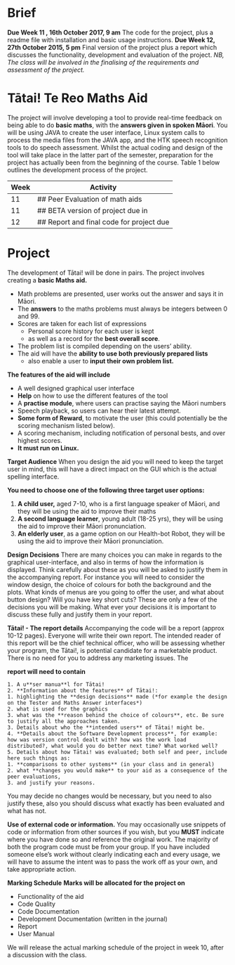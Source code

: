 # Brief

**Due Week 11 , 16th October 2017, 9 am**
The code for the project, plus a readme file  with installation and basic usage instructions.
**Due Week 12, 27th October 2015, 5 pm**
Final version of the project plus a report which discusses the functionality, development and evaluation of the project.
*NB, The class will be involved in the finalising of the requirements and assessment of the project.* 

# **Tātai! Te Reo Maths Aid**

The project will involve developing a tool to provide real-time feedback on being able to do **basic maths**, with the **answers given in spoken Māori**. 
You will be using JAVA to create the user interface, Linux system calls to process the media files from the JAVA app, and the HTK speech recognition tools to do speech assessment. 
Whilst the actual coding and design of the tool will take place in the latter part of the semester, 
preparation for the project has actually been from the beginning of the course. Table 1 below outlines the development process of the project.

| **Week** | **Activity**                             |
| -------- | ---------------------------------------- |
| 11       | ## Peer Evaluation of math aids          |
| 11       | ## BETA version of project due in        |
| 12       | ## Report and final code for project due |

# **Project**

The development of Tātai! will be done in pairs. The project involves creating a **basic Maths aid.** 


- Math problems are presented, user works out the answer and says it in Māori. 
- The **answers** to the maths problems must always be integers between 0 and 99. 
- Scores are taken for each list of expressions
  - Personal score history for each user is kept
  - as well as a record for the **best overall score**. 
- The problem list is compiled depending on the users’ ability. 
- The aid will have the **ability to use both previously prepared lists**
  - also enable a user to **input their own problem list.** 

**The features of the aid will include**

  - A well designed graphical user interface
  - **Help** on how to use the different features of the tool
  - A **practise module**, where users can practise saying the Māori numbers
  - Speech playback, so users can hear their latest attempt.
  - **Some form of Reward**, to motivate the user (this could potentially be the scoring mechanism listed below).
  - A scoring mechanism, including notification of personal bests, and over highest scores.
  - **It must run on Linux.**

**Target Audience**
When you design the aid you will need to keep the target user in mind, this will have a direct impact on the GUI which is the actual spelling interface. 

**You need to choose one of the following three target user options:**

1. **A child user,** aged 7-10, who is a first language speaker of Māori, and they will be using the aid to improve their maths
2. **A second language learner**, young adult (18-25 yrs), they will be using the aid to improve their Māori pronunciation. 
3. **An elderly user**, as a game option on our Health-bot Robot, they will be using the aid to improve their Māori pronunciation.

**Design Decisions**
There are many choices you can make in regards to the graphical user-interface, and also in terms of how the information is displayed. Think carefully about these as you will be asked to justify them in the accompanying report. For instance you will need to consider the window design, the choice of colours for both the background and the plots. What kinds of menus are you going to offer the user, and what about button design? Will you have key short cuts? These are only a few of the decisions you will be making. What ever your decisions it is important to discuss these fully and justify them in your report.

**Tātai! - The report details**
Accompanying the code will be a report (approx 10-12 pages). Everyone will write their own report. The intended reader of this report will be the chief technical officer, who will be assessing whether your program, the Tātai!, is potential candidate for a marketable product. There is no need for you to address any marketing issues. The

**report will need to contain**

    1. A u**ser manua**l for Tātai!
    2. **Information about the features** of Tātai!: 
    1. highlighting the **design decisions** made (*for example the design on the Tester and Maths Answer interfaces*) 
    2. what is used for the graphics
    3. what was the **reason behind the choice of colours**, etc. Be sure to justify all the approaches taken.
    3. Details about who the **intended users** of Tātai! might be.
    4. **Details about the Software Development process**, for example: how was version control dealt with? how was the work load distributed?, what would you do better next time? What worked well?
    5. Details about how Tātai! was evaluated; both self and peer, include here such things as:
    1. **comparisons to other systems** (in your class and in general)
    2. what **changes you would make** to your aid as a consequence of the peer evaluations, 
    3. and justify your reasons. 

You may decide no changes would be necessary, but you need to also justify these, also you should discuss what exactly has been evaluated and what has not.

**Use of external code or information.** 
You may occasionally use snippets of code or information from other sources if you wish, but you **MUST** indicate where you have done so and reference the original work. The majority of both the program code must be from your group. If you have included someone else’s work without clearly indicating each and every usage, we will have to assume the intent was to pass the work off as your own, and take appropriate action.

**Marking Schedule**
**Marks will be allocated for the project on**

  - Functionality of the aid
  - Code Quality
  - Code Documentation
  - Development Documentation (written in the journal)
  - Report
  - User Manual

We will release the actual marking schedule of the project in week 10, after a discussion with the class.

